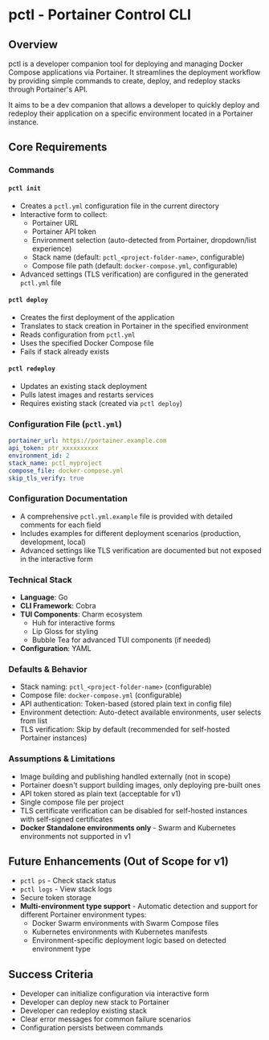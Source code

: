 # pctl - Portainer Control CLI

## Overview
pctl is a developer companion tool for deploying and managing Docker Compose applications via Portainer. It streamlines the deployment workflow by providing simple commands to create, deploy, and redeploy stacks through Portainer's API.

It aims to be a dev companion that allows a developer to quickly deploy and redeploy their application on a specific environment located in a Portainer instance.

## Core Requirements

### Commands

#### `pctl init`
- Creates a `pctl.yml` configuration file in the current directory
- Interactive form to collect:
  - Portainer URL
  - Portainer API token
  - Environment selection (auto-detected from Portainer, dropdown/list experience)
  - Stack name (default: `pctl_<project-folder-name>`, configurable)
  - Compose file path (default: `docker-compose.yml`, configurable)
- Advanced settings (TLS verification) are configured in the generated `pctl.yml` file

#### `pctl deploy`
- Creates the first deployment of the application
- Translates to stack creation in Portainer in the specified environment
- Reads configuration from `pctl.yml`
- Uses the specified Docker Compose file
- Fails if stack already exists

#### `pctl redeploy`
- Updates an existing stack deployment
- Pulls latest images and restarts services
- Requires existing stack (created via `pctl deploy`)

### Configuration File (`pctl.yml`)
```yaml
portainer_url: https://portainer.example.com
api_token: ptr_xxxxxxxxxx
environment_id: 2
stack_name: pctl_myproject
compose_file: docker-compose.yml
skip_tls_verify: true
```

### Configuration Documentation
- A comprehensive `pctl.yml.example` file is provided with detailed comments for each field
- Includes examples for different deployment scenarios (production, development, local)
- Advanced settings like TLS verification are documented but not exposed in the interactive form

### Technical Stack
- **Language**: Go
- **CLI Framework**: Cobra
- **TUI Components**: Charm ecosystem
  - Huh for interactive forms
  - Lip Gloss for styling
  - Bubble Tea for advanced TUI components (if needed)
- **Configuration**: YAML

### Defaults & Behavior
- Stack naming: `pctl_<project-folder-name>` (configurable)
- Compose file: `docker-compose.yml` (configurable)  
- API authentication: Token-based (stored plain text in config file)
- Environment detection: Auto-detect available environments, user selects from list
- TLS verification: Skip by default (recommended for self-hosted Portainer instances)

### Assumptions & Limitations
- Image building and publishing handled externally (not in scope)
- Portainer doesn't support building images, only deploying pre-built ones
- API token stored as plain text (acceptable for v1)
- Single compose file per project
- TLS certificate verification can be disabled for self-hosted instances with self-signed certificates
- **Docker Standalone environments only** - Swarm and Kubernetes environments not supported in v1

## Future Enhancements (Out of Scope for v1)
- `pctl ps` - Check stack status
- `pctl logs` - View stack logs  
- Secure token storage
- **Multi-environment type support** - Automatic detection and support for different Portainer environment types:
  - Docker Swarm environments with Swarm Compose files
  - Kubernetes environments with Kubernetes manifests
  - Environment-specific deployment logic based on detected environment type

## Success Criteria
- Developer can initialize configuration via interactive form
- Developer can deploy new stack to Portainer
- Developer can redeploy existing stack
- Clear error messages for common failure scenarios
- Configuration persists between commands